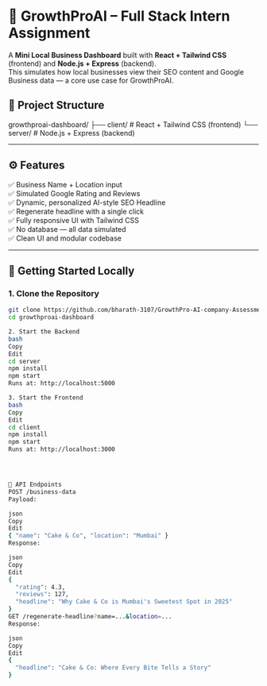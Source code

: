 # 🚀 GrowthProAI – Full Stack Intern Assignment

A **Mini Local Business Dashboard** built with **React + Tailwind CSS** (frontend) and **Node.js + Express** (backend).  
This simulates how local businesses view their SEO content and Google Business data — a core use case for GrowthProAI.

## 📁 Project Structure
growthproai-dashboard/
├── client/ # React + Tailwind CSS (frontend)
└── server/ # Node.js + Express (backend)

---

## ⚙️ Features

✅ Business Name + Location input  
✅ Simulated Google Rating and Reviews  
✅ Dynamic, personalized AI-style SEO Headline  
✅ Regenerate headline with a single click  
✅ Fully responsive UI with Tailwind CSS  
✅ No database — all data simulated  
✅ Clean UI and modular codebase  

---

## 🚀 Getting Started Locally

### 1. Clone the Repository

```bash
git clone https://github.com/bharath-3107/GrowthPro-AI-company-Assessment.git
cd growthproai-dashboard

2. Start the Backend
bash
Copy
Edit
cd server
npm install
npm start
Runs at: http://localhost:5000

3. Start the Frontend
bash
Copy
Edit
cd client
npm install
npm start
Runs at: http://localhost:3000




🔌 API Endpoints
POST /business-data
Payload:

json
Copy
Edit
{ "name": "Cake & Co", "location": "Mumbai" }
Response:

json
Copy
Edit
{
  "rating": 4.3,
  "reviews": 127,
  "headline": "Why Cake & Co is Mumbai's Sweetest Spot in 2025"
}
GET /regenerate-headline?name=...&location=...
Response:

json
Copy
Edit
{
  "headline": "Cake & Co: Where Every Bite Tells a Story"
}
